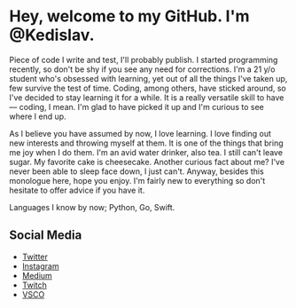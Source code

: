 <!---
Kedislav/Kedislav is a ✨ special ✨ repository because its `README.md` (this file) appears on your GitHub profile.
You can click the Preview link to take a look at your changes.
--->

# Hey, welcome to my GitHub. I'm @Kedislav.

Piece of code I write and test, I'll probably publish. I started programming recently, so don't be shy if you see any need for corrections. I'm a 21 y/o student who's obsessed with learning, yet out of all the things I've taken up, few survive the test of time. Coding, among others, have sticked around, so I've decided to stay learning it for a while. It is a really versatile skill to have— coding, I mean. I'm glad to have picked it up and I'm curious to see where I end up.

As I believe you have assumed by now, I love learning. I love finding out new interests and throwing myself at them. It is one of the things that bring me joy when I do them. I'm an avid water drinker, also tea. I still can't leave sugar. My favorite cake is cheesecake. Another curious fact about me? I've never been able to sleep face down, I just can't. Anyway, besides this monologue here, hope you enjoy. I'm fairly new to everything so don't hesitate to offer advice if you have it.

Languages I know by now; Python, Go, Swift.

## Social Media

- [Twitter](https://www.twitter.com/Kedislav_)
- [Instagram](https://www.instagram.com/kedislav_)
- [Medium](https://medium.com/@kedislav)
- [Twitch](https://www.twitch.tv/kedislav)
- [VSCO](https://www.vsco.co/kedislav)

